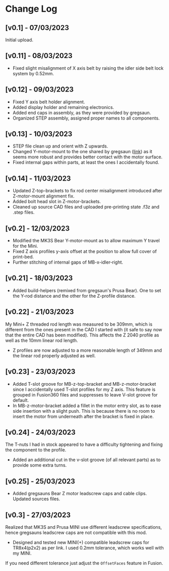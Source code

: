 # Change Log

## [v0.1] - 07/03/2023 
Initial upload.

## [v0.11] - 08/03/2023 
- Fixed slight misalignment of X axis belt by raising the idler side belt lock system by 0.52mm. 

## [v0.12] - 09/03/2023
- Fixed Y axis belt holder alignment. 
- Added display holder and remaining electronics. 
- Added end caps in assembly, as they were provided by gregsaun.
- Organized STEP assembly, assigned proper names to all components.

## [v0.13] - 10/03/2023
- STEP file clean up and orient with Z upwards.
- Changed Y-motor-mount to the one shared by gregsaun ([link](https://github.com/gregsaun/prusa_i3_bear_upgrade)) as it seems more robust and provides better contact with the motor surface.
- Fixed internal gaps within parts, at least the ones I accidentally found.

## [v0.14] - 11/03/2023
- Updated Z-top-brackets to fix rod center misalignment introduced after  Z-motor-mount alignment fix.
- Added bolt head slot in Z-motor-brackets. 
- Cleaned up source CAD files and uploaded pre-printing state .f3z and .step files.

## [v0.2] - 12/03/2023
- Modified the MK3S Bear Y-motor-mount as to allow maximum Y travel for the Mini. 
- Fixed Z axis profiles y-axis offset at the position to allow full cover of print-bed. 
- Further stitching of internal gaps of MB-x-idler-right.

## [v0.21] - 18/03/2023
- Added build-helpers (remixed from gregsaun's Prusa Bear). One to set the Y-rod distance and the other for the Z-profile distance. 

## [v0.22] - 21/03/2023
My Mini+ Z threaded rod length was measured to be 309mm, which is different from the ones present in the CAD I started with (it safe to say now that the entire CAD has been modified). This affects the Z 2040 profile as well as the 10mm linear rod length. 
- Z profiles are now adjusted to a more reasonable length of 349mm and the linear rod properly adjusted as well.

## [v0.23] - 23/03/2023
- Added T-slot groove for MB-z-top-bracket and MB-z-motor-bracket since I accidentally used T-slot profiles for my Z axis. This feature is grouped in Fusion360 files and suppresses to leave V-slot groove for default.
- In MB-z-motor-bracket added a fillet in the motor entry slot, as to ease side insertion with a slight push. This is because there is no room to insert the motor from underneath after the bracket is fixed in place.

## [v0.24] - 24/03/2023
The T-nuts I had in stock appeared to have a difficulty tightening and fixing the component to the profile. 
- Added an additional cut in the v-slot groove (of all relevant parts) as to provide some extra turns.

## [v0.25] - 25/03/2023
- Added gregsauns Bear Z motor leadscrew caps and cable clips. Updated sources files.

## [v0.3] - 27/03/2023
Realized that MK3S and Prusa MINI use different leadscrew specifications, hence gregsauns leadscrew caps are not compatible with this mod. 
- Designed and tested new MINI(+) compatible leadscrew caps for TR8x4(p2x2) as per link. I used 0.2mm tolerance, which works well with my MINI. 

If you need different tolerance just adjust the `OffsetFaces` feature in Fusion. 